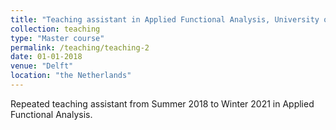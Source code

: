 ```yaml
---
title: "Teaching assistant in Applied Functional Analysis, University of Technology Delft"
collection: teaching
type: "Master course"
permalink: /teaching/teaching-2
date: 01-01-2018
venue: "Delft"
location: "the Netherlands"
---
```

Repeated teaching assistant from Summer 2018 to Winter 2021 in Applied Functional Analysis.
